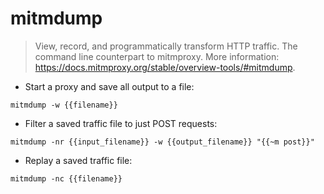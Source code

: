# mitmdump

> View, record, and programmatically transform HTTP traffic.
> The command line counterpart to mitmproxy.
> More information: <https://docs.mitmproxy.org/stable/overview-tools/#mitmdump>.

- Start a proxy and save all output to a file:

`mitmdump -w {{filename}}`

- Filter a saved traffic file to just POST requests:

`mitmdump -nr {{input_filename}} -w {{output_filename}} "{{~m post}}"`

- Replay a saved traffic file:

`mitmdump -nc {{filename}}`
